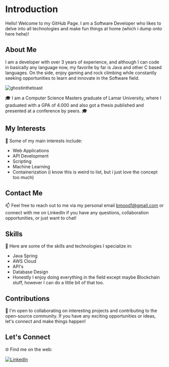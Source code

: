 # Introduction

Hello! Welcome to my GitHub Page. I am a Software Developer who likes to delve into all technologies and make fun things at home (which i dump onto here hehe)!

## About Me

I am a developer with over 3 years of experience, and although I can code in basically any language now, my favorite by far is Java and other C based languages. On the side, enjoy gaming and rock climbing while constantly seeking opportunities to learn and innovate in the Software field.

<p align="left"> <img src="https://komarev.com/ghpvc/?username=ghostinthetoast&label=Profile%20views&color=0e75b6&style=flat" alt="ghostinthetoast" /> </p>

🎓 I am a Computer Science Masters graduate of Lamar University, where I graduated with a GPA of 4.000 and also got a thesis published and presented at a conference by peers. 🎓

## My Interests

🌟 Some of my main interests include:

- Web Applications
- API Development
- Scripting
- Machine Learning
- Containerization (i know this is weird to list, but i just love the concept too much)

## Contact Me

📫 Feel free to reach out to me via my personal email bmood1@gmail.com or connect with me on LinkedIn if you have any questions, collaboration opportunities, or just want to chat!

## Skills

💪 Here are some of the skills and technologies I specialize in:

- Java Spring
- AWS Cloud
- API's
- Database Design
- Honestly I enjoy doing everything in the field except maybe Blockchain stuff, however I can do a little bit of that too.

## Contributions

🤝 I'm open to collaborating on interesting projects and contributing to the open-source community. If you have any exciting opportunities or ideas, let's connect and make things happen!

## Let's Connect

🌐 Find me on the web:

[![LinkedIn](https://img.shields.io/badge/LinkedIn-0077B5?style=for-the-badge&logo=LinkedIn&logoColor=white)](https://www.linkedin.com/in/coderbilal/)

###
###
<!--
<div align="left">
  <img src="https://img.shields.io/static/v1?message=Youtube&logo=youtube&label=&color=FF0000&logoColor=white&labelColor=&style=for-the-badge" height="35" alt="youtube logo"  />
  <img src="https://img.shields.io/static/v1?message=Instagram&logo=instagram&label=&color=E4405F&logoColor=white&labelColor=&style=for-the-badge" height="35" alt="instagram logo"  />
  <img src="https://img.shields.io/static/v1?message=Twitch&logo=twitch&label=&color=9146FF&logoColor=white&labelColor=&style=for-the-badge" height="35" alt="twitch logo"  />
  <img src="https://img.shields.io/static/v1?message=Discord&logo=discord&label=&color=7289DA&logoColor=white&labelColor=&style=for-the-badge" height="35" alt="discord logo"  />
  <img src="https://img.shields.io/static/v1?message=Gmail&logo=gmail&label=&color=D14836&logoColor=white&labelColor=&style=for-the-badge" height="35" alt="gmail logo"  />
  <img src="https://img.shields.io/static/v1?message=LinkedIn&logo=linkedin&label=&color=0077B5&logoColor=white&labelColor=&style=for-the-badge" height="35" alt="linkedin logo"  />
</div>
-->

